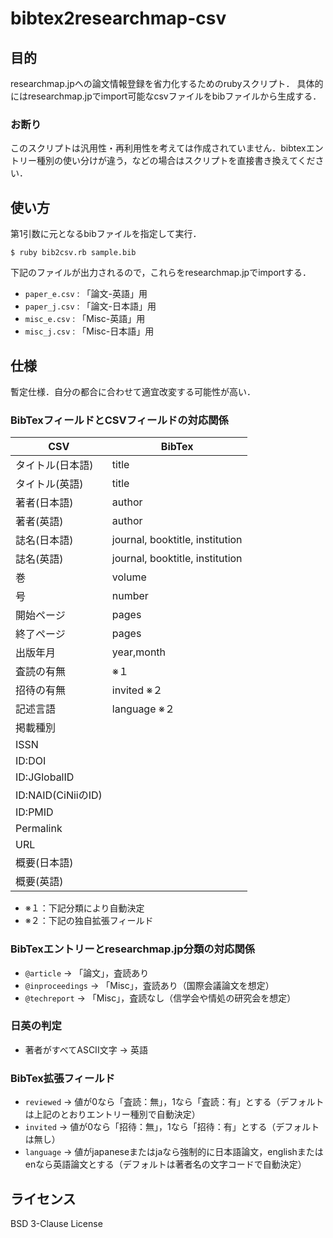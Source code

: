 # bibtex2researchmap-csv

## 目的

researchmap.jpへの論文情報登録を省力化するためのrubyスクリプト．
具体的にはresearchmap.jpでimport可能なcsvファイルをbibファイルから生成する．

### お断り

このスクリプトは汎用性・再利用性を考えては作成されていません．bibtexエントリー種別の使い分けが違う，などの場合はスクリプトを直接書き換えてください．

## 使い方

第1引数に元となるbibファイルを指定して実行．
```
$ ruby bib2csv.rb sample.bib
```

下記のファイルが出力されるので，これらをresearchmap.jpでimportする．
* `paper_e.csv` : 「論文-英語」用
* `paper_j.csv` : 「論文-日本語」用
* `misc_e.csv` : 「Misc-英語」用
* `misc_j.csv` : 「Misc-日本語」用

## 仕様

暫定仕様．自分の都合に合わせて適宜改変する可能性が高い．

### BibTexフィールドとCSVフィールドの対応関係

| CSV               | BibTex                        |
|-------------------|-------------------------------|
|タイトル(日本語)   |title                          |
|タイトル(英語)     |title                          |
|著者(日本語)       |author                         |
|著者(英語)         |author                         |
|誌名(日本語)       |journal, booktitle, institution|
|誌名(英語)         |journal, booktitle, institution|
|巻                 |volume                         |
|号                 |number                         |
|開始ページ         |pages                          |
|終了ページ         |pages                          |
|出版年月           |year,month                     |
|査読の有無         |※１                           |
|招待の有無         |invited ※２                   |
|記述言語           |language ※２                  |
|掲載種別           |                               |
|ISSN               |                               |
|ID:DOI             |                               |
|ID:JGlobalID       |                               |
|ID:NAID(CiNiiのID) |                               |
|ID:PMID            |                               |
|Permalink          |                               |
|URL                |                               |
|概要(日本語)       |                               |
|概要(英語)         |                               |

* ※１：下記分類により自動決定
* ※２：下記の独自拡張フィールド

### BibTexエントリーとresearchmap.jp分類の対応関係

* `@article` → 「論文」，査読あり
* `@inproceedings` → 「Misc」，査読あり（国際会議論文を想定）
* `@techreport` → 「Misc」，査読なし（信学会や情処の研究会を想定）

### 日英の判定

* 著者がすべてASCII文字 → 英語

### BibTex拡張フィールド

* `reviewed` → 値が0なら「査読：無」，1なら「査読：有」とする（デフォルトは上記のとおりエントリー種別で自動決定）
* `invited` → 値が0なら「招待：無」，1なら「招待：有」とする（デフォルトは無し）
* `language` → 値がjapaneseまたはjaなら強制的に日本語論文，englishまたはenなら英語論文とする（デフォルトは著者名の文字コードで自動決定）

## ライセンス

BSD 3-Clause License



